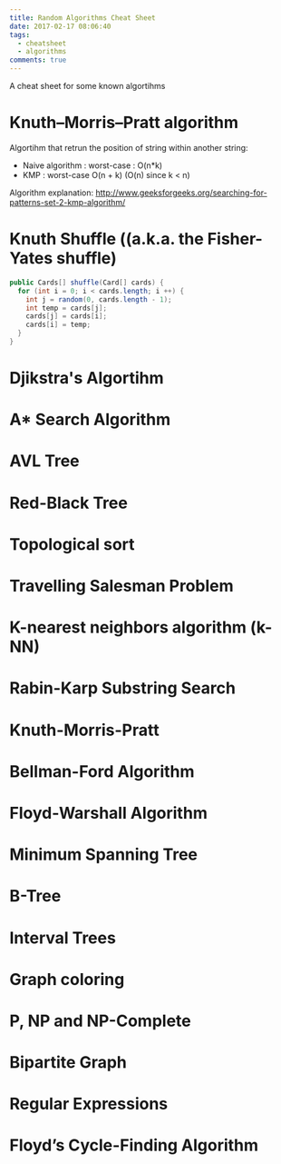 ```yaml
---
title: Random Algorithms Cheat Sheet
date: 2017-02-17 08:06:40
tags:
  - cheatsheet
  - algorithms
comments: true
---
```

A cheat sheet for some known algortihms

<!-- more -->
# Knuth–Morris–Pratt algorithm

Algortihm that retrun the position of string within another string:
- Naive algorithm : worst-case : O(n*k)
- KMP : worst-case O(n + k) (O(n) since k < n)

Algorithm explanation:
http://www.geeksforgeeks.org/searching-for-patterns-set-2-kmp-algorithm/

# Knuth Shuffle ((a.k.a. the Fisher-Yates shuffle)

```java
public Cards[] shuffle(Card[] cards) {
  for (int i = 0; i < cards.length; i ++) {
    int j = random(0, cards.length - 1);
    int temp = cards[j];
    cards[j] = cards[i];
    cards[i] = temp;
  }
}
```

# Djikstra's Algortihm

# A* Search Algorithm

# AVL Tree

# Red-Black Tree

# Topological sort

# Travelling Salesman Problem

# K-nearest neighbors algorithm (k-NN)

# Rabin-Karp Substring Search

# Knuth-Morris-Pratt

# Bellman-Ford Algorithm

# Floyd-Warshall Algorithm

# Minimum Spanning Tree

# B-Tree

# Interval Trees

# Graph coloring

# P, NP and NP-Complete

# Bipartite Graph

# Regular Expressions

# Floyd’s Cycle-Finding Algorithm